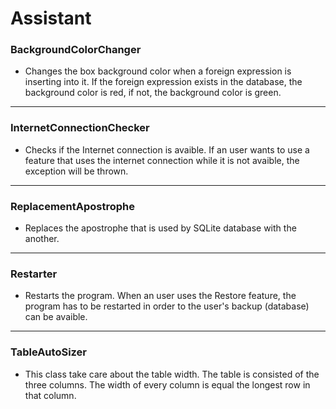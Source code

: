 # Assistant
### BackgroundColorChanger
- Changes the box background color when a foreign expression is inserting into it. If the foreign expression exists in the database, the background color is red, if not, the background color is green.

------------

### InternetConnectionChecker
- Checks if the Internet connection is avaible. If an user wants to use a feature that uses the internet connection while it is not avaible, the exception will be thrown.

------------

### ReplacementApostrophe
- Replaces the apostrophe that is used by SQLite database with the another.

------------

### Restarter
- Restarts the program. When an user uses the Restore feature, the program has to be restarted in order to the user's backup (database) can be avaible.

------------
### TableAutoSizer
- This class take care about the table width. The table is consisted of the three columns. The width of every column is equal the longest row in that column.



